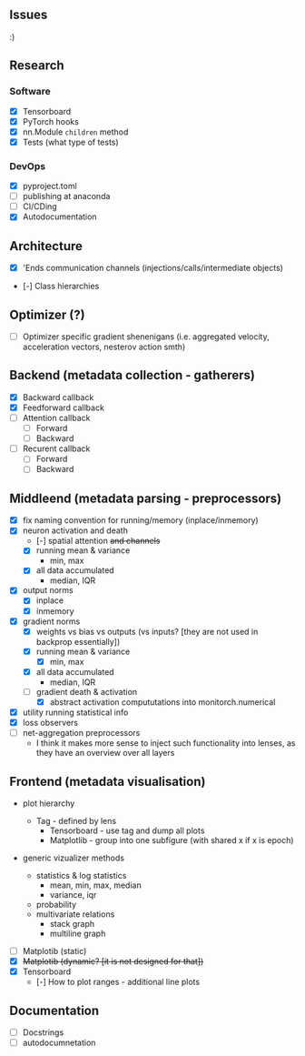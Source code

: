 ## Issues

:)

## Research

### Software

- [x] Tensorboard
- [x] PyTorch hooks
- [x] nn.Module `children` method
- [x] Tests (what type of tests)

### DevOps
- [x] pyproject.toml
- [ ] publishing at anaconda
- [ ] CI/CDing
- [x] Autodocumentation

## Architecture

- [x] 'Ends communication channels (injections/calls/intermediate objects)
- [-] Class hierarchies

## Optimizer (?)

- [ ] Optimizer specific gradient shenenigans (i.e. aggregated velocity, acceleration vectors, nesterov action smth)

## Backend (metadata collection - gatherers)

- [x] Backward callback
- [x] Feedforward callback
- [ ] Attention callback
    - [ ] Forward
    - [ ] Backward
- [ ] Recurent callback
    - [ ] Forward
    - [ ] Backward

## Middleend (metadata parsing - preprocessors)

- [x] fix naming convention for running/memory (inplace/inmemory)
- [x] neuron activation and death
    - [-] spatial attention ~~and channels~~
    - [x] running mean & variance
        - min, max
    - [x] all data accumulated
        - median, IQR
- [x] output norms
    - [x] inplace
    - [x] inmemory
- [x] gradient norms
    - [x] weights vs bias vs outputs (vs inputs? [they are not used in backprop essentially])
    - [x] running mean & variance
        - [x] min, max
    - [x] all data accumulated
        - median, IQR
    - [ ] gradient death & activation
        - [x] abstract activation compututations into monitorch.numerical
- [x] utility running statistical info
- [x] loss observers
- [ ] net-aggregation preprocessors
    - I think it makes more sense to inject such functionality into lenses, as they have an overview over all layers

## Frontend (metadata visualisation)

- plot hierarchy
    - Tag - defined by lens
        - Tensorboard - use tag and dump all plots
        - Matplotlib  - group into one subfigure (with shared x if x is epoch)

- generic vizualizer methods
    - statistics & log statistics
        - mean, min, max, median
        - variance, iqr
    - probability
    - multivariate relations
        - stack graph
        - multiline graph

- [ ] Matplotib (static)
- [x] ~~Matplotib (dynamic? [it is not designed for that])~~
- [x] Tensorboard
    - [-] How to plot ranges - additional line plots


## Documentation

- [ ] Docstrings
- [ ] autodocumnetation
